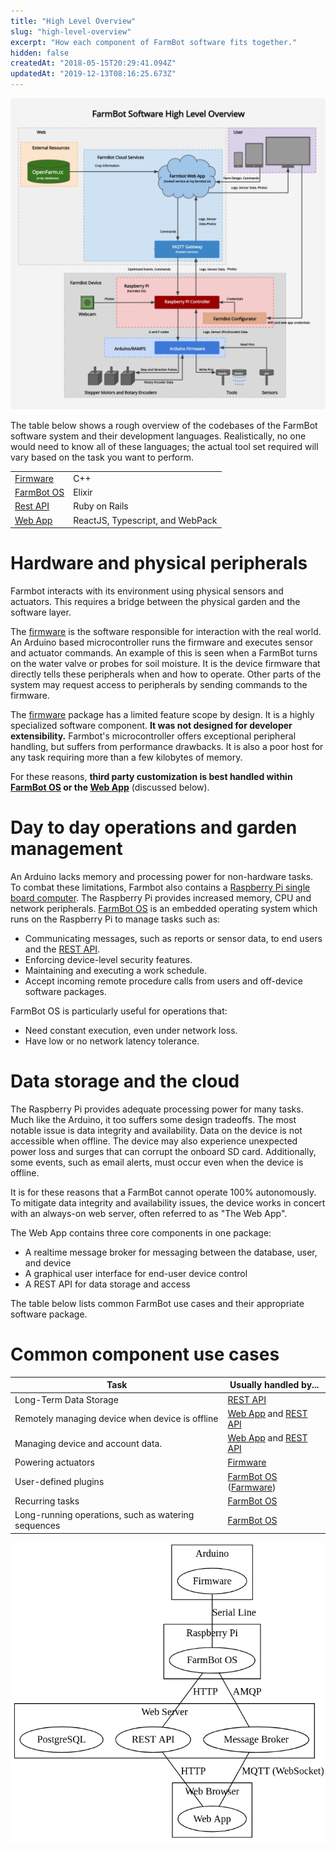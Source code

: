 ```yaml
---
title: "High Level Overview"
slug: "high-level-overview"
excerpt: "How each component of FarmBot software fits together."
hidden: false
createdAt: "2018-05-15T20:29:41.094Z"
updatedAt: "2019-12-13T08:16:25.673Z"
---
```


![flow_chart.png](/images/flow_chart.png)

The table below shows a rough overview of the codebases of the FarmBot software system and their development languages. Realistically, no one would need to know all of these languages; the actual tool set required will vary based on the task you want to perform.

|                              |                              |
|------------------------------|------------------------------|
|[Firmware](/v11/Documentation/firmware.md)      |C++
|[FarmBot OS](/v11/Documentation/farmbot-os.md)  |Elixir
|[Rest API](/v11/Documentation/web-app/rest-api.md)      |Ruby on Rails
|[Web App](/v11/Documentation/web-app.md)        |ReactJS, Typescript, and WebPack



# Hardware and physical peripherals

Farmbot interacts with its environment using physical sensors and actuators. This requires a bridge between the physical garden and the software layer.

The [firmware](/v11/Documentation/firmware.md) is the software responsible for interaction with the real world. An Arduino based microcontroller runs the firmware and executes sensor and actuator commands. An example of this is seen when a FarmBot turns on the water valve or probes for soil moisture. It is the device firmware that directly tells these peripherals when and how to operate. Other parts of the system may request access to peripherals by sending commands to the firmware.

The [firmware](/v11/Documentation/firmware.md) package has a limited feature scope by design. It is a highly specialized software component. **It was not designed for developer extensibility.** Farmbot's microcontroller offers exceptional peripheral handling, but suffers from performance drawbacks. It is also a poor host for any task requiring more than a few kilobytes of memory.

For these reasons, **third party customization is best handled within [FarmBot OS](/v11/Documentation/farmbot-os.md) or the [Web App](/v11/Documentation/web-app.md)** (discussed below).

# Day to day operations and garden management

An Arduino lacks memory and processing power for non-hardware tasks. To combat these limitations, Farmbot also contains a [Raspberry Pi single board computer](https://www.raspberrypi.org). The Raspberry Pi provides increased memory, CPU and network peripherals. [FarmBot OS](/v11/Documentation/farmbot-os.md) is an embedded operating system which runs on the Raspberry Pi to manage tasks such as:

 * Communicating messages, such as reports or sensor data, to end users and the [REST API](/v11/Documentation/web-app/rest-api.md).
 * Enforcing device-level security features.
 * Maintaining and executing a work schedule.
 * Accept incoming remote procedure calls from users and off-device software packages.

FarmBot OS is particularly useful for operations that:

 * Need constant execution, even under network loss.
 * Have low or no network latency tolerance.

# Data storage and the cloud

The Raspberry Pi provides adequate processing power for many tasks. Much like the Arduino, it too suffers some design tradeoffs. The most notable issue is data integrity and availability. Data on the device is not accessible when offline. The device may also experience unexpected power loss and surges that can corrupt the onboard SD card. Additionally, some events, such as email alerts, must occur even when the device is offline.

It is for these reasons that a FarmBot cannot operate 100% autonomously. To mitigate data integrity and availability issues, the device works in concert with an always-on web server, often referred to as "The Web App".

The Web App contains three core components in  one package:

 * A realtime message broker for messaging between the database, user, and device
 * A graphical user interface for end-user device control
 * A REST API for data storage and access

The table below lists common FarmBot use cases and their appropriate software package.

# Common component use cases



|Task                          |Usually handled by...         |
|------------------------------|------------------------------|
|Long-Term Data Storage        |[REST API](/v11/Documentation/web-app/rest-api.md)
|Remotely managing device when device is offline|[Web App](/v11/Documentation/web-app.md) and [REST API](/v11/Documentation/web-app/rest-api.md)
|Managing device and account data.|[Web App](/v11/Documentation/web-app.md) and [REST API](/v11/Documentation/web-app/rest-api.md)
|Powering actuators            |[Firmware](/v11/Documentation/firmware.md)
|User-defined plugins          |[FarmBot OS](/v11/Documentation/farmbot-os.md) ([Farmware](/v11/Documentation/farmware.md))
|Recurring tasks               |[FarmBot OS](/v11/Documentation/farmbot-os.md)
|Long-running operations, such as watering sequences|[FarmBot OS](/v11/Documentation/farmbot-os.md)



![block_diagram.png](/images/block_diagram.png)

